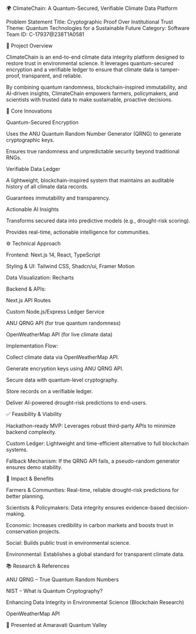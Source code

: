 🌍 ClimateChain: A Quantum-Secured, Verifiable Climate Data Platform

Problem Statement Title: Cryptographic Proof Over Institutional Trust
Theme: Quantum Technologies for a Sustainable Future
Category: Software
Team ID: C-17937@238T1A0581

📌 Project Overview

ClimateChain is an end-to-end climate data integrity platform designed to restore trust in environmental science. It leverages quantum-secured encryption and a verifiable ledger to ensure that climate data is tamper-proof, transparent, and reliable.

By combining quantum randomness, blockchain-inspired immutability, and AI-driven insights, ClimateChain empowers farmers, policymakers, and scientists with trusted data to make sustainable, proactive decisions.

🔑 Core Innovations

Quantum-Secured Encryption

Uses the ANU Quantum Random Number Generator (QRNG) to generate cryptographic keys.

Ensures true randomness and unpredictable security beyond traditional RNGs.

Verifiable Data Ledger

A lightweight, blockchain-inspired system that maintains an auditable history of all climate data records.

Guarantees immutability and transparency.

Actionable AI Insights

Transforms secured data into predictive models (e.g., drought-risk scoring).

Provides real-time, actionable intelligence for communities.

⚙️ Technical Approach

Frontend: Next.js 14, React, TypeScript

Styling & UI: Tailwind CSS, Shadcn/ui, Framer Motion

Data Visualization: Recharts

Backend & APIs:

Next.js API Routes

Custom Node.js/Express Ledger Service

ANU QRNG API (for true quantum randomness)

OpenWeatherMap API (for live climate data)

Implementation Flow:

Collect climate data via OpenWeatherMap API.

Generate encryption keys using ANU QRNG API.

Secure data with quantum-level cryptography.

Store records on a verifiable ledger.

Deliver AI-powered drought-risk predictions to end-users.

✅ Feasibility & Viability

Hackathon-ready MVP: Leverages robust third-party APIs to minimize backend complexity.

Custom Ledger: Lightweight and time-efficient alternative to full blockchain systems.

Fallback Mechanism: If the QRNG API fails, a pseudo-random generator ensures demo stability.

🌱 Impact & Benefits

Farmers & Communities: Real-time, reliable drought-risk predictions for better planning.

Scientists & Policymakers: Data integrity ensures evidence-based decision-making.

Economic: Increases credibility in carbon markets and boosts trust in conservation projects.

Social: Builds public trust in environmental science.

Environmental: Establishes a global standard for transparent climate data.

📚 Research & References

ANU QRNG – True Quantum Random Numbers

NIST – What is Quantum Cryptography?

Enhancing Data Integrity in Environmental Science (Blockchain Research)

OpenWeatherMap API

🚀 Presented at Amaravati Quantum Valley
